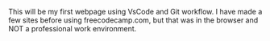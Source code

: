 This will be my first webpage using VsCode and Git workflow. 
    I have made a few sites before using freecodecamp.com, but that was
in the browser and NOT a professional work environment.